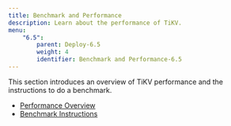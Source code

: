 ```yaml
---
title: Benchmark and Performance
description: Learn about the performance of TiKV.
menu:
    "6.5":
        parent: Deploy-6.5
        weight: 4
        identifier: Benchmark and Performance-6.5
---
```


This section introduces an overview of TiKV performance and the instructions to do a benchmark.

- [Performance Overview](../overview)
- [Benchmark Instructions](../instructions)
